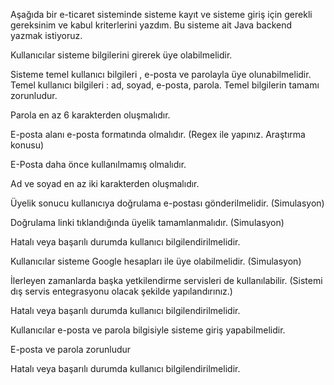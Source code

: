 Aşağıda bir e-ticaret sisteminde sisteme kayıt ve sisteme giriş için gerekli gereksinim ve kabul kriterlerini yazdım. Bu sisteme ait Java backend yazmak istiyoruz.

Kullanıcılar sisteme bilgilerini girerek üye olabilmelidir.

Sisteme temel kullanıcı bilgileri , e-posta ve parolayla üye olunabilmelidir. Temel kullanıcı bilgileri : ad, soyad, e-posta, parola. Temel bilgilerin tamamı zorunludur.

Parola en az 6 karakterden oluşmalıdır.

E-posta alanı e-posta formatında olmalıdır. (Regex ile yapınız. Araştırma konusu)

E-Posta daha önce kullanılmamış olmalıdır.

Ad ve soyad en az iki karakterden oluşmalıdır.

Üyelik sonucu kullanıcıya doğrulama e-postası gönderilmelidir. (Simulasyon)

Doğrulama linki tıklandığında üyelik tamamlanmalıdır. (Simulasyon)

Hatalı veya başarılı durumda kullanıcı bilgilendirilmelidir.

Kullanıcılar sisteme Google hesapları ile üye olabilmelidir. (Simulasyon)

İlerleyen zamanlarda başka yetkilendirme servisleri de kullanılabilir. (Sistemi dış servis entegrasyonu olacak şekilde yapılandırınız.)

Hatalı veya başarılı durumda kullanıcı bilgilendirilmelidir.

Kullanıcılar e-posta ve parola bilgisiyle sisteme giriş yapabilmelidir.

E-posta ve parola zorunludur

Hatalı veya başarılı durumda kullanıcı bilgilendirilmelidir.
